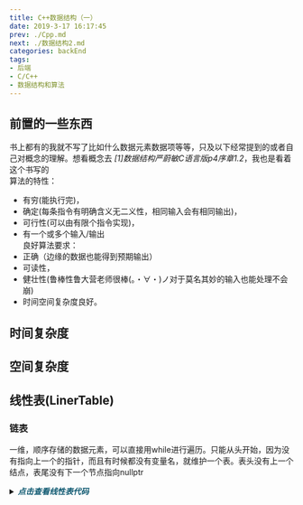 ```yaml
---
title: C++数据结构（一）
date: 2019-3-17 16:17:45
prev: ./Cpp.md
next: ./数据结构2.md
categories: backEnd
tags:
- 后端
- C/C++
- 数据结构和算法
---
```

<h2>前置的一些东西</h2> 

书上都有的我就不写了比如什么数据元素数据项等等，只及以下经常提到的或者自己对概念的理解。想看概念去 *[1]数据结构严蔚敏C语言版p4序章1.2*，我也是看着这个书写的  
算法的特性：
- 有穷(能执行完)，
- 确定(每条指令有明确含义无二义性，相同输入会有相同输出)，
- 可行性(可以由有限个指令实现)，
- 有一个或多个输入/输出  
良好算法要求：  
- 正确（边缘的数据也能得到预期输出）
- 可读性，  
- 健壮性(鲁棒性鲁大营老师很棒(。・∀・)ノ对于莫名其妙的输入也能处理不会崩)
- 时间空间复杂度良好。
## 时间复杂度
## 空间复杂度

## 线性表(LinerTable)

### 链表
一维，顺序存储的数据元素，可以直接用while进行遍历。只能从头开始，因为没有指向上一个的指针，而且有时候都没有变量名，就维护一个表。表头没有上一个结点，表尾没有下一个节点指向nullptr

<details>
  <summary><B><I style="cursor:pointer; color: #0e5870">点击查看线性表代码</I></B></summary>

```cpp
/*include here*/
#include "iostream"
#include "string"
/*define here*/

using namespace std;
/*function&class*/

static int num=0;//表示这是创建的第几个node
class Liner {
private :
    string value;
    Liner *next;
public:
    string GetValue(){//get 方法
        return this->value;
    }
    int SetValue(string &v){//set方法
        this->value=v;
        return 1;
    }
    Liner GetNext(){
        if (this->next!= nullptr){
            return *this->next;//取值
        }
        else{
            cout<<"no next node"<<endl;
        }
    }

    Liner(string value="no first data set!",Liner *next=nullptr){
        this->value = value;
        this->next = next;
    }
};

//entry
int main() {
    cout << "hello world" << endl;
    Liner B("you succeed");
    Liner A("12345",&B);
    cout<<A.GetNext().GetValue()<<endl;

    return 0;
}
/*
created by a_little_rubbish
have a nice day : )
*/

```
</details>
